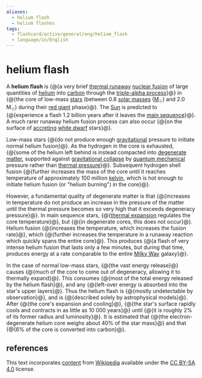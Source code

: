 ```yaml
---
aliases:
  - helium flash
  - helium flashes
tags:
  - flashcard/active/general/eng/helium_flash
  - language/in/English
---
```


# helium flash

A __helium flash__ is {@{a very brief [thermal runaway](thermal%20runaway.md) [nuclear fusion](nuclear%20fusion.md) of large quantities of [helium](helium.md) into [carbon](carbon.md) through the [triple-alpha process](triple-alpha%20process.md)}@} in {@{the core of low-mass [stars](star.md) (between 0.8 [solar masses](solar%20mass.md) ([M<sub>☉</sub>](solar%20mass.md)) and 2.0 M<sub>☉</sub>) during their [red giant](red%20giant.md) phase}@}. The [Sun](Sun.md) is predicted to {@{experience a flash 1.2 billion years after it leaves the [main sequence](main%20sequence.md)}@}. A much rarer runaway helium fusion process can also occur {@{on the surface of [accreting](accretion%20(astrophysics).md) [white dwarf](white%20dwarf.md) stars}@}. <!--SR:!2027-07-08,816,334!2025-10-07,255,230!2027-11-29,925,330!2026-07-04,526,310-->

Low-mass stars {@{do not produce enough [gravitational](gravity.md) pressure to initiate normal helium fusion}@}. As the hydrogen in the core is exhausted, {@{some of the helium left behind is instead compacted into [degenerate matter](degenerate%20matter.md), supported against [gravitational collapse](gravitational%20collapse.md) by [quantum mechanical](quantum%20mechanics.md) pressure rather than [thermal pressure](ideal%20gas%20law.md)}@}. Subsequent hydrogen shell fusion {@{further increases the mass of the core until it reaches temperature of approximately 100 million [kelvin](Kelvin.md), which is hot enough to initiate helium fusion (or "helium burning") in the core}@}. <!--SR:!2027-02-16,710,334!2027-08-16,759,274!2027-09-01,786,274-->

However, a fundamental quality of degenerate matter is that {@{increases in temperature do not produce an increase in the pressure of the matter until the thermal pressure becomes so very high that it exceeds degeneracy pressure}@}. In main sequence stars, {@{[thermal expansion](hydrostatic%20equilibrium.md) regulates the core temperature}@}, but {@{in degenerate cores, this does not occur}@}. Helium fusion {@{increases the temperature, which increases the fusion rate}@}, which {@{further increases the temperature in a runaway reaction which quickly spans the entire core}@}. This produces {@{a flash of very intense helium fusion that lasts only a few minutes, but during that time, produces energy at a rate comparable to the entire [Milky Way](Milky%20Way.md) galaxy}@}. <!--SR:!2029-05-21,1371,354!2027-12-19,956,350!2028-08-25,1156,350!2027-03-30,738,330!2027-05-13,775,334!2025-10-28,337,310-->

In the case of normal low-mass stars, {@{the vast energy release}@} causes {@{much of the core to come out of degeneracy, allowing it to thermally expand}@}. This consumes {@{most of the total energy released by the helium flash}@}, and any {@{left-over energy is absorbed into the star's upper layers}@}. Thus the helium flash is {@{mostly undetectable by observation}@}, and is {@{described solely by astrophysical models}@}. After {@{the core's expansion and cooling}@}, {@{the star's surface rapidly cools and contracts in as little as 10&nbsp;000 years}@} until {@{it is roughly 2% of its former radius and luminosity}@}. It is estimated that {@{the electron-degenerate helium core weighs about 40% of the star mass}@} and that {@{6% of the core is converted into carbon}@}. <!--SR:!2028-04-29,989,334!2026-11-11,589,290!2027-06-08,795,334!2027-11-23,826,274!2026-07-03,457,270!2025-09-05,18,332!2025-11-24,81,352!2025-09-05,18,332!2025-11-24,81,352!2025-11-24,81,352!2025-11-24,81,352-->

## references

This text incorporates [content](https://en.wikipedia.org/wiki/helium_flash) from [Wikipedia](Wikipedia.md) available under the [CC BY-SA 4.0](https://creativecommons.org/licenses/by-sa/4.0/) license.
